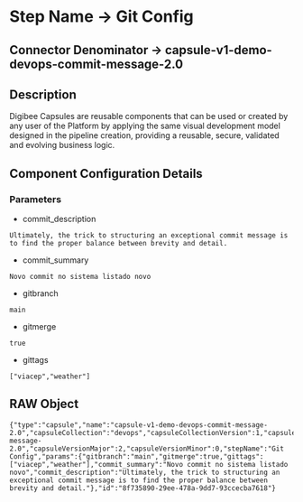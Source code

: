 # Step Name -> Git Config
## Connector Denominator -> capsule-v1-demo-devops-commit-message-2.0

## Description

Digibee Capsules are reusable components that can be used or created by any user of the Platform by applying the same visual development model designed in the pipeline creation, providing a reusable, secure, validated and evolving business logic.

## Component Configuration Details
### Parameters

* commit_description
```
Ultimately, the trick to structuring an exceptional commit message is to find the proper balance between brevity and detail.
```

* commit_summary
```
Novo commit no sistema listado novo
```

* gitbranch
```
main
```

* gitmerge
```
true
```

* gittags
```
["viacep","weather"]
```


## RAW Object

```
{"type":"capsule","name":"capsule-v1-demo-devops-commit-message-2.0","capsuleCollection":"devops","capsuleCollectionVersion":1,"capsule":"commit-message-2.0","capsuleVersionMajor":2,"capsuleVersionMinor":0,"stepName":"Git Config","params":{"gitbranch":"main","gitmerge":true,"gittags":["viacep","weather"],"commit_summary":"Novo commit no sistema listado novo","commit_description":"Ultimately, the trick to structuring an exceptional commit message is to find the proper balance between brevity and detail."},"id":"8f735890-29ee-478a-9dd7-93ccecba7618"}
```